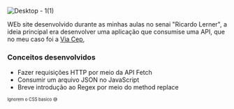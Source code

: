 
![Desktop - 1(1)](https://user-images.githubusercontent.com/94193637/174464098-06b7a20a-95e8-4e1b-974e-758987fe0584.png)

WEb site desenvolvido durante as minhas aulas no senai "Ricardo Lerner", a ideia principal era desenvolver uma aplicação que consumise uma API, 
que no meu caso foi a <a href=https://viacep.com.br>Via Cep</a>,

### Conceitos desenvolvidos
- Fazer requisições HTTP por meio da API Fetch
- Consumir um arquivo JSON no JavaScript
- Breve introdução ao Regex por meio do method replace

<sup><sub>Ignorem o CSS basico :sweat_smile: </sub></sup>
